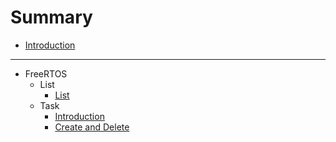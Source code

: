 # Summary

- [Introduction](README.md)

---

- FreeRTOS
    - List
        - [List](FreeRTOS/Markdown/list.md)
    - Task
        - [Introduction](FreeRTOS/Markdown/task_introduction.md)
        - [Create and Delete](FreeRTOS/Markdown/task_create_and_delete.md)

